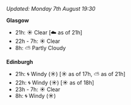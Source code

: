 *Updated: Monday 7th August 19:30*

**Glasgow**

* 21h: :sunny: Clear [:cloud: as of 21h]
* 22h - 7h: :sunny: Clear
* 8h: :partly_sunny: Partly Cloudy

**Edinburgh**

* 21h: :cyclone: Windy (:sunny:) [:sunny: as of 17h, :partly_sunny: as of 21h]
* 22h: :cyclone: Windy (:sunny:) [:sunny: as of 18h]
* 23h - 7h: :sunny: Clear
* 8h: :cyclone: Windy (:sunny:)
